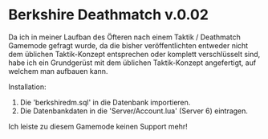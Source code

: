 # Berkshire Deathmatch v.0.02

Da ich in meiner Laufban des Öfteren nach einem Taktik / Deathmatch Gamemode gefragt wurde, da die bisher veröffentlichten entweder nicht dem üblichen Taktik-Konzept entsprechen oder komplett verschlüsselt sind, habe ich ein Grundgerüst mit dem üblichen Taktik-Konzept angefertigt, auf welchem man aufbauen kann.

Installation:
1. Die 'berkshiredm.sql' in die Datenbank importieren.
2. Die Datenbankdaten in die 'Server/Account.lua' (Server 6) eintragen.

Ich leiste zu diesem Gamemode keinen Support mehr!
